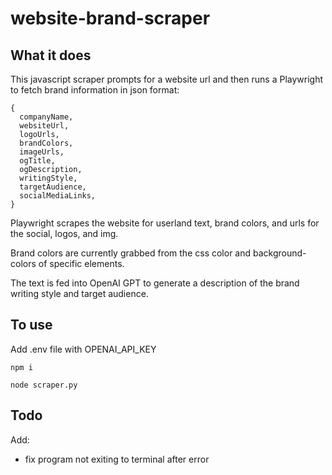 # website-brand-scraper

## What it does

This javascript scraper prompts for a website url and then runs a Playwright to
fetch brand information in json format:

```
{
  companyName,
  websiteUrl,
  logoUrls,
  brandColors,
  imageUrls,
  ogTitle,
  ogDescription,
  writingStyle,
  targetAudience,
  socialMediaLinks,
}
```

Playwright scrapes the website for userland text, brand colors, and urls for the social, logos, and img.

Brand colors are currently grabbed from the css color and background-colors of specific elements.

The text is fed into OpenAI GPT to generate a description of the brand writing style and target audience.

## To use

Add .env file with OPENAI_API_KEY

```
npm i
```

```
node scraper.py
```

## Todo

Add:

- fix program not exiting to terminal after error
